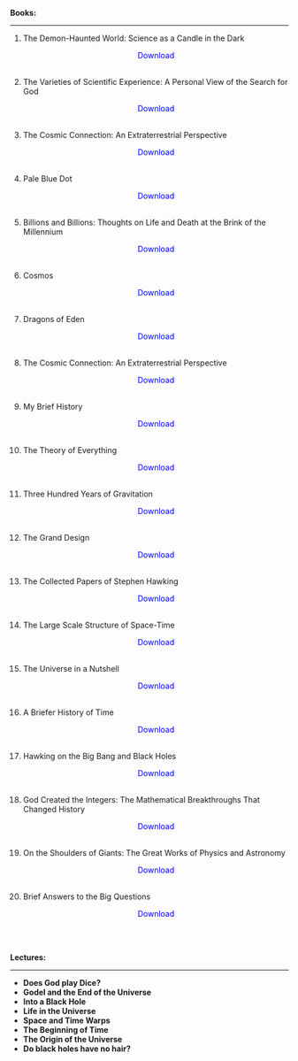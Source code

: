  
  <p><strong>Books:</strong></p>
<hr>

1. The Demon-Haunted World: Science as a Candle in the Dark </br>
                <a href="https://github.com/manjunath5496/Stephen-Hawking-Books/blob/master/sag(1).pdf" target="_blank" style="text-decoration:none"> <font color="blue"> <center> Download</center></font> </a></br>
                
2. The Varieties of Scientific Experience: A Personal View of the Search for God</br>
                <a href="https://github.com/manjunath5496/Stephen-Hawking-Books/blob/master/sag(2).pdf" target="_blank" style="text-decoration:none"> <font color="blue"> <center> Download</center></font> </a></br>
                
3. The Cosmic Connection: An Extraterrestrial Perspective</br>
                <a href="https://github.com/manjunath5496/Stephen-Hawking-Books/blob/master/sag(3).pdf" target="_blank" style="text-decoration:none"> <font color="blue"> <center> Download</center></font> </a></br>
                
4.  Pale Blue Dot</br>
                <a href="https://github.com/manjunath5496/Stephen-Hawking-Books/blob/master/sag(4).pdf" target="_blank" style="text-decoration:none"> <font color="blue"> <center> Download</center></font> </a></br>
                
5. Billions and Billions: Thoughts on Life and Death at the Brink of the Millennium</br>
                <a href="https://github.com/manjunath5496/Stephen-Hawking-Books/blob/master/sag(5).pdf" target="_blank" style="text-decoration:none"> <font color="blue"> <center> Download</center></font> </a></br>
                
6. Cosmos</br>
                <a href="https://github.com/manjunath5496/Stephen-Hawking-Books/blob/master/sag(6).pdf" target="_blank" style="text-decoration:none"> <font color="blue"> <center> Download</center></font> </a></br>
                
7. Dragons of Eden</br>
            <a href="https://github.com/manjunath5496/Stephen-Hawking-Books/blob/master/sag(7).pdf" target="_blank" style="text-decoration:none"> <font color="blue"> <center> Download</center></font> </a></br>
                
     
8. The Cosmic Connection: An Extraterrestrial Perspective</br>
                <a href="https://github.com/manjunath5496/Stephen-Hawking-Books/blob/master/sag(8).pdf" target="_blank" style="text-decoration:none"> <font color="blue"> <center> Download</center></font> </a></br>
                
9. My Brief History</br>
              <a href="https://github.com/manjunath5496/Stephen-Hawking-Books/blob/master/pdf152.pdf" target="_blank" style="text-decoration:none"> <font color="blue"> <center> Download</center></font> </a></br>
                
10.  The Theory of Everything</br>
                <a href="https://github.com/manjunath5496/Stephen-Hawking-Books/blob/master/pdf17.pdf" target="_blank" style="text-decoration:none"> <font color="blue"> <center> Download</center></font> </a></br>
                
11. Three Hundred Years of Gravitation </br>
                <a href="https://github.com/manjunath5496/Stephen-Hawking-Books/blob/master/pdf2735.pdf" target="_blank" style="text-decoration:none"> <font color="blue"> <center> Download</center></font> </a></br>
                
12.  The Grand Design</br>
                <a href="https://github.com/manjunath5496/Stephen-Hawking-Books/blob/master/pdf3.pdf" target="_blank" style="text-decoration:none"> <font color="blue"> <center> Download</center></font> </a></br>
                
13. The Collected Papers of Stephen Hawking </br>
                <a href="https://github.com/manjunath5496/Stephen-Hawking-Books/blob/master/pdf303.pdf" target="_blank" style="text-decoration:none"> <font color="blue"> <center> Download</center></font> </a></br>
                                
14. The Large Scale Structure of Space-Time </br>
                <a href="https://github.com/manjunath5496/Stephen-Hawking-Books/blob/master/pdf358.pdf" target="_blank" style="text-decoration:none"> <font color="blue"> <center> Download</center></font> </a></br>                                
                
15. The Universe in a Nutshell </br>
                <a href="https://github.com/manjunath5496/Stephen-Hawking-Books/blob/master/pdf40.pdf" target="_blank" style="text-decoration:none"> <font color="blue"> <center> Download</center></font> </a></br>                      
                
16. A Briefer History of Time </br>
                <a href="https://github.com/manjunath5496/Stephen-Hawking-Books/blob/master/pdf43.pdf" target="_blank" style="text-decoration:none"> <font color="blue"> <center> Download</center></font> </a></br>  
                
17. Hawking on the Big Bang and Black Holes </br>
                <a href="https://github.com/manjunath5496/Stephen-Hawking-Books/blob/master/cbs8.pdf" target="_blank" style="text-decoration:none"> <font color="blue"> <center> Download</center></font> </a></br>                  
                
18. God Created the Integers: The Mathematical Breakthroughs That Changed History </br>
                <a href="https://github.com/manjunath5496/Stephen-Hawking-Books/blob/master/un125.pdf" target="_blank" style="text-decoration:none"> <font color="blue"> <center> Download</center></font> </a></br>  
                
19. On the Shoulders of Giants: The Great Works of Physics and Astronomy </br>
                <a href="https://github.com/manjunath5496/Stephen-Hawking-Books/blob/master/un126.pdf" target="_blank" style="text-decoration:none"> <font color="blue"> <center> Download</center></font> </a></br> 
                
20. Brief Answers to the Big Questions </br>
                <a href="https://github.com/manjunath5496/Stephen-Hawking-Books/blob/master/hwk(1).pdf" target="_blank" style="text-decoration:none"> <font color="blue"> <center> Download</center></font> </a></br>              
                
                
                
 </br>
 
  <p><strong>Lectures:</strong></p>
<hr>
<ul>
                                <li><b><a target="_blank" href="https://github.com/manjunath5496/Stephen-Hawking-Books/blob/master/hl(1).pdf" style="text-decoration:none;">Does God play Dice? </a></b></li>
  
<li><b><a target="_blank" href="https://github.com/manjunath5496/Stephen-Hawking-Books/blob/master/hl(2).pdf" style="text-decoration:none;">Godel and the End of the Universe </a></b></li>  
  
<li><b><a target="_blank" href="https://github.com/manjunath5496/Stephen-Hawking-Books/blob/master/hl(3).pdf" style="text-decoration:none;">Into a Black Hole</a></b></li>
                               
 <li><b><a target="_blank" href="https://github.com/manjunath5496/Stephen-Hawking-Books/blob/master/hl(4).pdf" style="text-decoration:none;">Life in the Universe</a></b></li>                              
<li><b><a target="_blank" href="https://github.com/manjunath5496/Stephen-Hawking-Books/blob/master/hl(5).pdf" style="text-decoration:none;">Space and Time Warps</a></b></li>
                                <li><b><a target="_blank" href="https://github.com/manjunath5496/Stephen-Hawking-Books/blob/master/hl(6).pdf" style="text-decoration:none;">The Beginning of Time </a></b></li>
                <li><b><a target="_blank" href="https://github.com/manjunath5496/Stephen-Hawking-Books/blob/master/hl(7).pdf" style="text-decoration:none;">The Origin of the Universe </a></b></li>                                
                                
<li><b><a target="_blank" href="https://github.com/manjunath5496/Stephen-Hawking-Books/blob/master/hl(8).pdf" style="text-decoration:none;">Do black holes have no hair?</a></b></li>


</ul>                    
         

        
                
                
                
                
                
                
